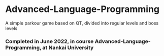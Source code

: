 # Advanced-Language-Programming

A simple parkour game based on QT, divided into regular levels and boss levels

### Completed in June 2022, in course Advanced-Language-Programming, at Nankai University
